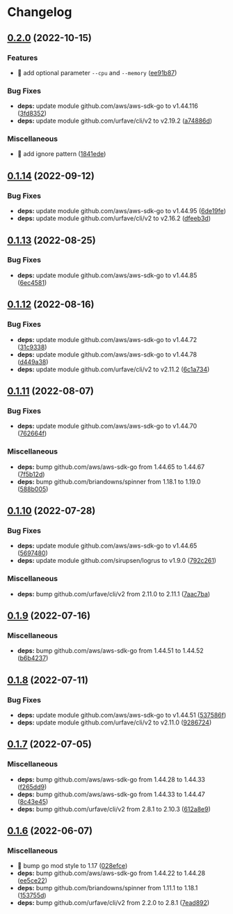 # Changelog

## [0.2.0](https://github.com/shufo/ecs-fargate-oneshot/compare/v0.1.14...v0.2.0) (2022-10-15)


### Features

* 🎸 add optional parameter `--cpu` and `--memory` ([ee91b87](https://github.com/shufo/ecs-fargate-oneshot/commit/ee91b873773f264526876492d82c60bfa0c418b3))


### Bug Fixes

* **deps:** update module github.com/aws/aws-sdk-go to v1.44.116 ([3fd8352](https://github.com/shufo/ecs-fargate-oneshot/commit/3fd83528782276003d3cd502632d92da0642df11))
* **deps:** update module github.com/urfave/cli/v2 to v2.19.2 ([a74886d](https://github.com/shufo/ecs-fargate-oneshot/commit/a74886dec99ccdda03229abc46070e9181564c89))


### Miscellaneous

* 🤖 add ignore pattern ([1841ede](https://github.com/shufo/ecs-fargate-oneshot/commit/1841edea008ab62460a6dae796bcd00f1ceb99ad))

## [0.1.14](https://github.com/shufo/ecs-fargate-oneshot/compare/v0.1.13...v0.1.14) (2022-09-12)


### Bug Fixes

* **deps:** update module github.com/aws/aws-sdk-go to v1.44.95 ([6de19fe](https://github.com/shufo/ecs-fargate-oneshot/commit/6de19feb6af1ed1f0a091230800d95f4bb7ef280))
* **deps:** update module github.com/urfave/cli/v2 to v2.16.2 ([dfeeb3d](https://github.com/shufo/ecs-fargate-oneshot/commit/dfeeb3da60afdbce8186e5fd40df08c38c22b24a))

## [0.1.13](https://github.com/shufo/ecs-fargate-oneshot/compare/v0.1.12...v0.1.13) (2022-08-25)


### Bug Fixes

* **deps:** update module github.com/aws/aws-sdk-go to v1.44.85 ([6ec4581](https://github.com/shufo/ecs-fargate-oneshot/commit/6ec45815ac3ede6cad93422a1de1f8bfb3c0b21c))

## [0.1.12](https://github.com/shufo/ecs-fargate-oneshot/compare/v0.1.11...v0.1.12) (2022-08-16)


### Bug Fixes

* **deps:** update module github.com/aws/aws-sdk-go to v1.44.72 ([31c9338](https://github.com/shufo/ecs-fargate-oneshot/commit/31c9338b0cf206fc3de71337cb6f642978ad11e9))
* **deps:** update module github.com/aws/aws-sdk-go to v1.44.78 ([d449a38](https://github.com/shufo/ecs-fargate-oneshot/commit/d449a38b76c143e71fd3294644e692ef45f41346))
* **deps:** update module github.com/urfave/cli/v2 to v2.11.2 ([6c1a734](https://github.com/shufo/ecs-fargate-oneshot/commit/6c1a734c68d5765aef6464060ee3ce047558f127))

## [0.1.11](https://github.com/shufo/ecs-fargate-oneshot/compare/v0.1.10...v0.1.11) (2022-08-07)


### Bug Fixes

* **deps:** update module github.com/aws/aws-sdk-go to v1.44.70 ([762664f](https://github.com/shufo/ecs-fargate-oneshot/commit/762664f8ac65367708509d6fc5e5843d989c5c81))


### Miscellaneous

* **deps:** bump github.com/aws/aws-sdk-go from 1.44.65 to 1.44.67 ([7f5b12d](https://github.com/shufo/ecs-fargate-oneshot/commit/7f5b12df122a98c9ad4e3301642319539ef82f2e))
* **deps:** bump github.com/briandowns/spinner from 1.18.1 to 1.19.0 ([588b005](https://github.com/shufo/ecs-fargate-oneshot/commit/588b00565457676494ac856601956c72729f8073))

## [0.1.10](https://github.com/shufo/ecs-fargate-oneshot/compare/v0.1.9...v0.1.10) (2022-07-28)


### Bug Fixes

* **deps:** update module github.com/aws/aws-sdk-go to v1.44.65 ([5697480](https://github.com/shufo/ecs-fargate-oneshot/commit/5697480f0582cd869ac320bca4b24ea87b9c6b2f))
* **deps:** update module github.com/sirupsen/logrus to v1.9.0 ([792c261](https://github.com/shufo/ecs-fargate-oneshot/commit/792c26102d6cb5042f56aa0aaffca024652a5937))


### Miscellaneous

* **deps:** bump github.com/urfave/cli/v2 from 2.11.0 to 2.11.1 ([7aac7ba](https://github.com/shufo/ecs-fargate-oneshot/commit/7aac7ba17279e435fdfe8ff130d1b6f563c2f704))

## [0.1.9](https://github.com/shufo/ecs-fargate-oneshot/compare/v0.1.8...v0.1.9) (2022-07-16)


### Miscellaneous

* **deps:** bump github.com/aws/aws-sdk-go from 1.44.51 to 1.44.52 ([b6b4237](https://github.com/shufo/ecs-fargate-oneshot/commit/b6b4237d07db85512aa54685c025c77e177ebe7e))

## [0.1.8](https://github.com/shufo/ecs-fargate-oneshot/compare/v0.1.7...v0.1.8) (2022-07-11)


### Bug Fixes

* **deps:** update module github.com/aws/aws-sdk-go to v1.44.51 ([537586f](https://github.com/shufo/ecs-fargate-oneshot/commit/537586fbaa028b7290766a43ad8efdfc5a566808))
* **deps:** update module github.com/urfave/cli/v2 to v2.11.0 ([9286724](https://github.com/shufo/ecs-fargate-oneshot/commit/9286724232cfd3047c05d9011ca50d1b2c50fb8d))

## [0.1.7](https://github.com/shufo/ecs-fargate-oneshot/compare/v0.1.6...v0.1.7) (2022-07-05)


### Miscellaneous

* **deps:** bump github.com/aws/aws-sdk-go from 1.44.28 to 1.44.33 ([f265dd9](https://github.com/shufo/ecs-fargate-oneshot/commit/f265dd9bd3eb343fb41087a5f220d547bf083469))
* **deps:** bump github.com/aws/aws-sdk-go from 1.44.33 to 1.44.47 ([8c43e45](https://github.com/shufo/ecs-fargate-oneshot/commit/8c43e459ef593168b7565fd28498fb101751faaa))
* **deps:** bump github.com/urfave/cli/v2 from 2.8.1 to 2.10.3 ([612a8e9](https://github.com/shufo/ecs-fargate-oneshot/commit/612a8e9d0d35cee81957db9ad165b3626234b033))

## [0.1.6](https://github.com/shufo/ecs-fargate-oneshot/compare/v0.1.5...v0.1.6) (2022-06-07)


### Miscellaneous

* 🤖 bump go mod style to 1.17 ([028efce](https://github.com/shufo/ecs-fargate-oneshot/commit/028efcee677daf488eb20c54330957051b4950f4))
* **deps:** bump github.com/aws/aws-sdk-go from 1.44.22 to 1.44.28 ([ee5ce22](https://github.com/shufo/ecs-fargate-oneshot/commit/ee5ce229833720937656a2006941f2b6253d40f3))
* **deps:** bump github.com/briandowns/spinner from 1.11.1 to 1.18.1 ([153755d](https://github.com/shufo/ecs-fargate-oneshot/commit/153755d1e696f23db429cd87316db5f2991c3c01))
* **deps:** bump github.com/urfave/cli/v2 from 2.2.0 to 2.8.1 ([7ead892](https://github.com/shufo/ecs-fargate-oneshot/commit/7ead89255f03e96c736b8d840befe585e71d4f81))
